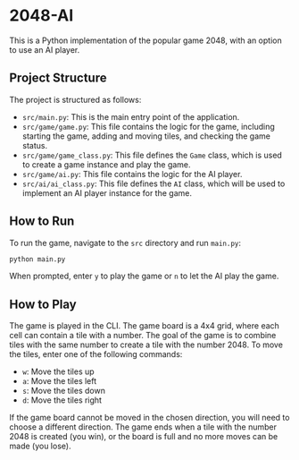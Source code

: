 # 2048-AI

This is a Python implementation of the popular game 2048, with an option to use an AI player.

## Project Structure

The project is structured as follows:

- `src/main.py`: This is the main entry point of the application.
- `src/game/game.py`: This file contains the logic for the game, including starting the game, adding and moving tiles, and checking the game status.
- `src/game/game_class.py`: This file defines the `Game` class, which is used to create a game instance and play the game.
- `src/game/ai.py`: This file contains the logic for the AI player.
- `src/ai/ai_class.py`: This file defines the `AI` class, which will be used to implement an AI player instance for the game.

## How to Run

To run the game, navigate to the `src` directory and run `main.py`:

```bash
python main.py
```

When prompted, enter `y` to play the game or `n` to let the AI play the game.

## How to Play

The game is played in the CLI. The game board is a 4x4 grid, where each cell can contain a tile with a number. The goal of the game is to combine tiles with the same number to create a tile with the number 2048.  To move the tiles, enter one of the following commands:

- `w`: Move the tiles up
- `a`: Move the tiles left
- `s`: Move the tiles down
- `d`: Move the tiles right

If the game board cannot be moved in the chosen direction, you will need to choose a different direction. The game ends when a tile with the number 2048 is created (you win), or the board is full and no more moves can be made (you lose).
